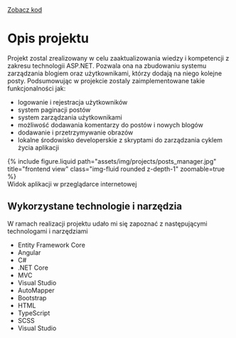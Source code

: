 <div class="links">
  <a href="https://github.com/Ziumper/Demo-Blog-Manager" class="btn btn-amber btn-sm z-depth-0" role="button">Zobacz kod <i class="fa-brands fa-github"></i></a>
</div>

# Opis projektu

Projekt zostal zrealizowany w celu zaaktualizowania wiedzy i kompetencji z zakresu technologii ASP.NET. Pozwala ona na zbudowaniu systemu zarządzania blogiem oraz użytkownikami, którzy dodają na niego kolejne posty. Podsumowując w projekcie zostaly zaimplementowane takie funkcjonalności jak:

- logowanie i rejestracja użytkowników
- system paginacji postów
- system zarządzania użytkownikami
- możliwość dodawania komentarzy do postów i nowych blogów
- dodawanie i przetrzymywanie obrazów
- lokalne środowisko developerskie z skryptami do zarządzania cyklem życia aplikacji

<div class="row justify-content-sm-center">
    <div class="col-sm-8 mt-3 mt-md-0">
        {% include figure.liquid path="assets/img/projects/posts_manager.jpg" title="frontend view" class="img-fluid rounded z-depth-1" zoomable=true %}
    </div>
</div>
<div class="caption">
     Widok aplikacji w przeglądarce internetowej
</div>

## Wykorzystane technologie i narzędzia

W ramach realizacji projektu udało mi się zapoznać z następującymi technologami i narzędziami
- Entity Framework Core 
- Angular 
- C#
- .NET Core
- MVC
- Visual Studio
- AutoMapper
- Bootstrap
- HTML
- TypeScript
- SCSS
- Visual Studio